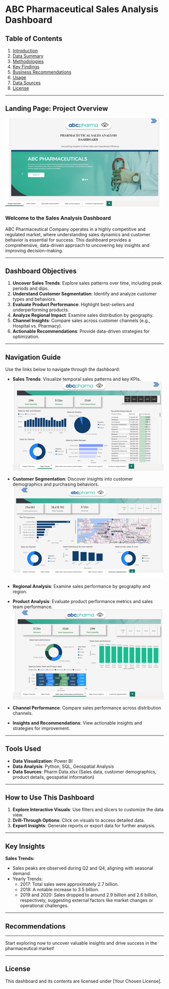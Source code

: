 # ABC Pharmaceutical Sales Analysis Dashboard

## Table of Contents

1. [Introduction](#landing-page-project-overview)
2. [Data Summary](#tools-used)
3. [Methodologies](#how-to-use-this-dashboard)
4. [Key Findings](#key-insights)
5. [Business Recommendations](#recommendations)
6. [Usage](#how-to-use-this-dashboard)
7. [Data Sources](#tools-used)
8. [License](#license)

---

## Landing Page: Project Overview
![Project Overview](https://github.com/calua-83/Abc-Sales-Dashboard/blob/main/ABC%20Pharm%20project%20overview.png?raw=true)

### Welcome to the Sales Analysis Dashboard

ABC Pharmaceutical Company operates in a highly competitive and regulated market, where understanding sales dynamics and customer behavior is essential for success. This dashboard provides a comprehensive, data-driven approach to uncovering key insights and improving decision-making.

---

## Dashboard Objectives

1. **Uncover Sales Trends**: Explore sales patterns over time, including peak periods and dips.
2. **Understand Customer Segmentation**: Identify and analyze customer types and behaviors.
3. **Evaluate Product Performance**: Highlight best-sellers and underperforming products.
4. **Analyze Regional Impact**: Examine sales distribution by geography.
5. **Channel Insights**: Compare sales across customer channels (e.g., Hospital vs. Pharmacy).
6. **Actionable Recommendations**: Provide data-driven strategies for optimization.

---

## Navigation Guide

Use the links below to navigate through the dashboard:

- **Sales Trends**: Visualize temporal sales patterns and key KPIs.
  ![Sales Trends](https://github.com/calua-83/Abc-Sales-Dashboard/blob/main/ABC_pharma_%20saletrends.png?raw=true)

- **Customer Segmentation**: Discover insights into customer demographics and purchasing behaviors.
  ![Customer Segmentation](https://github.com/calua-83/Abc-Sales-Dashboard/blob/main/Customer_segment.png?raw=true)

- **Regional Analysis**: Examine sales performance by geography and region.

- **Product Analysis**: Evaluate product performance metrics and sales team performance.
  ![Product Analysis](https://github.com/calua-83/Abc-Sales-Dashboard/blob/main/sales%20team%20and%20product%20performance.png?raw=true)

- **Channel Performance**: Compare sales performance across distribution channels.

- **Insights and Recommendations**: View actionable insights and strategies for improvement.

---

## Tools Used

- **Data Visualization**: Power BI
- **Data Analysis**: Python, SQL, Geospatial Analysis
- **Data Sources**: Pharm Data.xlsx (Sales data, customer demographics, product details, geospatial information)

---

## How to Use This Dashboard

1. **Explore Interactive Visuals**: Use filters and slicers to customize the data view.
2. **Drill-Through Options**: Click on visuals to access detailed data.
3. **Export Insights**: Generate reports or export data for further analysis.

---

## Key Insights
 **Sales Trends:**
- Sales peaks are observed during Q2 and Q4, aligning with seasonal demand.
- Yearly Trends:
  -   2017: Total sales were approximately 2.7 billion.
  -   2018: A notable increase to 3.5 billion.
  -   2019 and 2020: Sales dropped to around 2.9 billion and 2.6 billion, respectively, suggesting external factors like market changes or operational challenges.

---

## Recommendations



---

Start exploring now to uncover valuable insights and drive success in the pharmaceutical market!

---

## License

This dashboard and its contents are licensed under [Your Chosen License].
